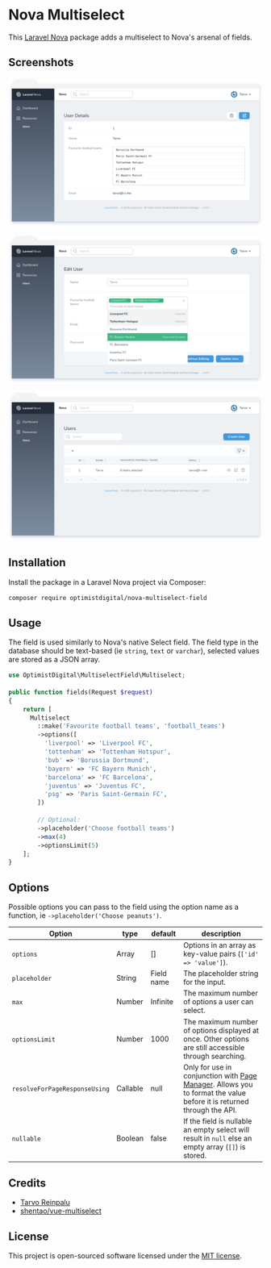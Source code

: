 # Nova Multiselect

This [Laravel Nova](https://nova.laravel.com) package adds a multiselect to Nova's arsenal of fields.

## Screenshots

![Detail View](docs/detail.png)

![Form View](docs/form.png)

![Index View](docs/index.png)

## Installation

Install the package in a Laravel Nova project via Composer:

```bash
composer require optimistdigital/nova-multiselect-field
```

## Usage

The field is used similarly to Nova's native Select field. The field type in the database should be text-based (ie `string`, `text` or `varchar`), selected values are stored as a JSON array.

```php
use OptimistDigital\MultiselectField\Multiselect;

public function fields(Request $request)
{
    return [
      Multiselect
        ::make('Favourite football teams', 'football_teams')
        ->options([
          'liverpool' => 'Liverpool FC',
          'tottenham' => 'Tottenham Hotspur',
          'bvb' => 'Borussia Dortmund',
          'bayern' => 'FC Bayern Munich',
          'barcelona' => 'FC Barcelona',
          'juventus' => 'Juventus FC',
          'psg' => 'Paris Saint-Germain FC',
        ])

        // Optional:
        ->placeholder('Choose football teams')
        ->max(4)
        ->optionsLimit(5)
    ];
}
```

## Options

Possible options you can pass to the field using the option name as a function, ie `->placeholder('Choose peanuts')`.

| Option                        | type     | default    | description                                                                                                                                                                  |
| ----------------------------- | -------- | ---------- | ---------------------------------------------------------------------------------------------------------------------------------------------------------------------------- |
| `options`                     | Array    | []         | Options in an array as key-value pairs (`['id' => 'value']`).                                                                                                                |
| `placeholder`                 | String   | Field name | The placeholder string for the input.                                                                                                                                        |
| `max`                         | Number   | Infinite   | The maximum number of options a user can select.                                                                                                                             |
| `optionsLimit`                | Number   | 1000       | The maximum number of options displayed at once. Other options are still accessible through searching.                                                                       |
| `resolveForPageResponseUsing` | Callable | null       | Only for use in conjunction with [Page Manager](https://github.com/optimistdigital/nova-page-manager). Allows you to format the value before it is returned through the API. |
| `nullable`                    | Boolean  | false      | If the field is nullable an empty select will result in `null` else an empty array (`[]`) is stored.                                                                         |

## Credits

- [Tarvo Reinpalu](https://github.com/Tarpsvo)
- [shentao/vue-multiselect](https://vue-multiselect.js.org)

## License

This project is open-sourced software licensed under the [MIT license](LICENSE.md).
